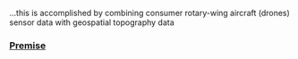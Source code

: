 ...this is accomplished by combining consumer rotary-wing aircraft (drones) sensor data with geospatial topography data

### [Premise](https://github.com/mkrupczak3/OpenAthena#premise)
